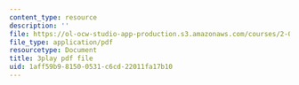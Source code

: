 ```yaml
---
content_type: resource
description: ''
file: https://ol-ocw-studio-app-production.s3.amazonaws.com/courses/2-003sc-engineering-dynamics-fall-2011/1aff59b981500531c6cd22011fa17b10_fK9AGvLf3yw.pdf
file_type: application/pdf
resourcetype: Document
title: 3play pdf file
uid: 1aff59b9-8150-0531-c6cd-22011fa17b10
---
```

